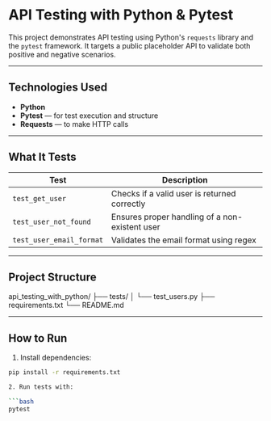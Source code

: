 # API Testing with Python & Pytest

This project demonstrates API testing using Python's `requests` library and the `pytest` framework. It targets a public placeholder API to validate both positive and negative scenarios.

---

## Technologies Used

- **Python**
- **Pytest** — for test execution and structure
- **Requests** — to make HTTP calls

---

## What It Tests

| Test | Description |
|------|-------------|
| `test_get_user` | Checks if a valid user is returned correctly |
| `test_user_not_found` | Ensures proper handling of a non-existent user |
| `test_user_email_format` | Validates the email format using regex |

---

## Project Structure

api_testing_with_python/
├── tests/
│ └── test_users.py
├── requirements.txt
└── README.md


---

## How to Run

1. Install dependencies:

```bash
pip install -r requirements.txt

2. Run tests with:

```bash
pytest
